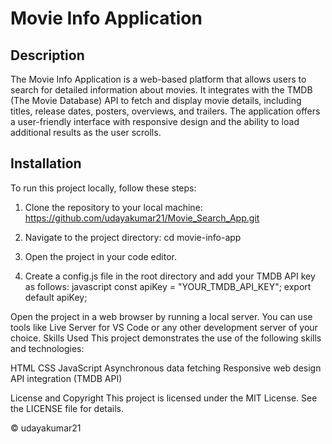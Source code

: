# Movie Info Application

## Description
The Movie Info Application is a web-based platform that allows users to search for detailed information about movies. It integrates with the TMDB (The Movie Database) API to fetch and display movie details, including titles, release dates, posters, overviews, and trailers. The application offers a user-friendly interface with responsive design and the ability to load additional results as the user scrolls.

## Installation
To run this project locally, follow these steps:

1. Clone the repository to your local machine: https://github.com/udayakumar21/Movie_Search_App.git

2. Navigate to the project directory:
  cd movie-info-app

3. Open the project in your code editor.

4. Create a config.js file in the root directory and add your TMDB API key as follows:
javascript
const apiKey = "YOUR_TMDB_API_KEY";
export default apiKey;

Open the project in a web browser by running a local server. You can use tools like Live Server for VS Code or any other development server of your choice.
Skills Used
This project demonstrates the use of the following skills and technologies:

HTML
CSS
JavaScript
Asynchronous data fetching
Responsive web design
API integration (TMDB API)

License and Copyright
This project is licensed under the MIT License. See the LICENSE file for details.

© udayakumar21




